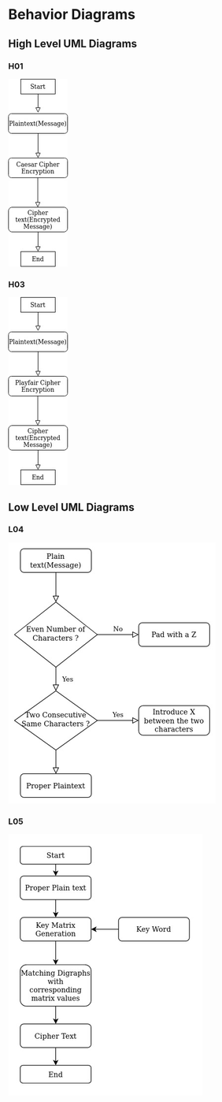 # Behavior Diagrams

## High Level UML Diagrams

### H01
![H01](https://github.com/NalinBharathiEaswaramoorthy/StepIn_MiniProject_C/blob/master/6_ImagesAndVideos/H01.jpg)
### H03
![H03](https://github.com/NalinBharathiEaswaramoorthy/StepIn_MiniProject_C/blob/master/6_ImagesAndVideos/H02.jpg)

## Low Level UML Diagrams

### L04
![L04](https://github.com/NalinBharathiEaswaramoorthy/StepIn_MiniProject_C/blob/master/6_ImagesAndVideos/L04.jpg)
### L05
![L05](https://github.com/NalinBharathiEaswaramoorthy/StepIn_MiniProject_C/blob/master/6_ImagesAndVideos/L05.jpg)


